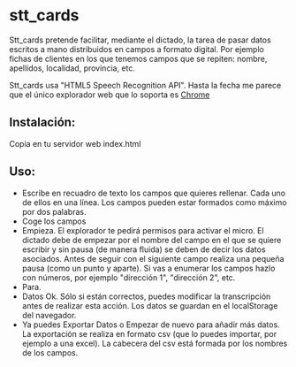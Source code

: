 # stt_cards

Stt_cards pretende facilitar, mediante el dictado, la tarea de pasar datos escritos a mano distribuidos en campos a formato digital. Por ejemplo fichas de clientes en los que tenemos campos que se repiten: nombre, apellidos, localidad, provincia, etc. 

Stt_cards usa "HTML5 Speech Recognition API". Hasta la fecha me parece que el único explorador web que lo soporta es [Chrome](//www.google.com/chrome)


<h2>Instalación:</h2>
Copia en tu servidor web index.html


<h2>Uso:</h2>

* Escribe en recuadro de texto los campos que quieres rellenar. Cada uno de ellos en una línea. Los campos pueden estar formados como máximo por dos palabras.
* Coge los campos
* Empieza. El explorador te pedirá permisos para activar el micro. El dictado debe de empezar por el nombre del campo en el que se quiere escribir y sin pausa (de manera fluida) se deben de decir los datos asociados. Antes de seguir con el siguiente campo realiza una pequeña pausa (como un punto y aparte). Si vas a enumerar los campos hazlo con números, por ejemplo "dirección 1", "dirección 2", etc.
* Para.
* Datos Ok. Sólo si están correctos, puedes modificar la transcripción antes de realizar esta acción. Los datos se guardan en el localStorage del navegador.
* Ya puedes Exportar Datos o Empezar de nuevo para añadir más datos. La exportación se realiza en formato csv (que lo puedes importar, por ejemplo a una excel). La cabecera del csv está formada por los nombres de los campos. 
